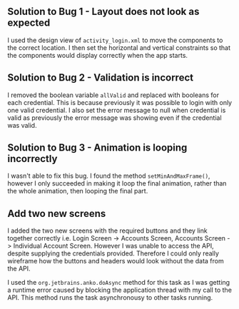 ## Solution to Bug 1 - Layout does not look as expected

I used the design view of `activity_login.xml` to move the components to the correct location. I then set the horizontal and vertical constraints so that the components would display correctly when the app starts.

## Solution to Bug 2 - Validation is incorrect

I removed the boolean variable `allValid` and replaced with booleans for each credential. This is because previously it was possible to login with only one valid credential. I also set the error message to null when credential is valid as previously the error message was showing even if the credential was valid.

## Solution to Bug 3 - Animation is looping incorrectly

I wasn't able to fix this bug. I found the method `setMinAndMaxFrame()`, however I only succeeded in making it loop the final animation, rather than the whole animation, then looping the final part.

## Add two new screens
I added the two new screens with the required buttons and they link together correctly i.e. Login Screen -> Accounts Screen, Accounts Screen -> Individual Account Screen. However I was unable to access the API, despite supplying the credentials provided. Therefore I could only really wireframe how the buttons and headers would look without the data from the API. 

I used the `org.jetbrains.anko.doAsync` method for this task as I was getting a runtime error caused by blocking the application thread with my call to the API. This method runs the task asynchronousy to other tasks running.